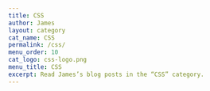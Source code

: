 ```yaml
---
title: CSS
author: James
layout: category
cat_name: CSS
permalink: /css/
menu_order: 10
cat_logo: css-logo.png
menu_title: CSS
excerpt: Read James’s blog posts in the “CSS” category.
---
```

